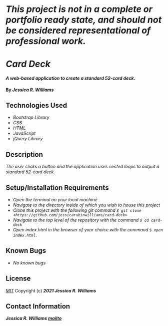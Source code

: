 # _This project is not in a complete or portfolio ready state, and should not be considered representational of professional work._

# _Card Deck_

#### _A web-based application to create a standard 52-card deck._

#### By _**Jessica R. Williams**_

## Technologies Used

* _Bootstrap Library_
* _CSS_
* _HTML_
* _JavaScript_
* _jQuery Library_

## Description

_The user clicks a button and the application uses nested loops to output a standard 52-card deck._

## Setup/Installation Requirements

* _Open the terminal on your local machine_
* _Navigate to the directory inside of which you wish to house this project_
* _Clone this project with the following git command `$ git clone <https://github.com/jessicarubinwilliams/card-deck>`_
* _Navigate to the top level of the repository with the command `$ cd card-deck`_
* _Open index.html in the browser of your choice with the command `$ open index.html`_.
## Known Bugs

* _No known bugs_

## License
*[MIT](https://choosealicense.com/licenses/mit/)*
Copyright (c) **_2021 Jessica R. Williams_**
## Contact Information
**_Jessica R. Williams [mailto](mailto:jessicarubinwilliams@gmail.com)_**
